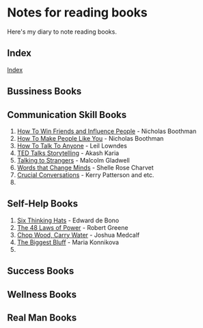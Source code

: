 # Notes for reading books
Here's my diary to note reading books.

## Index 
[Index](books/index.md)
## Bussiness Books

## Communication Skill Books
1. [How To Win Friends and Influence People](books/bc001.md) - Nicholas Boothman
2. [How To Make People Like You](books/bc002.md) - Nicholas Boothman
3. [How To Talk To Anyone](books/bc003.md) - Leil Lowndes
4. [TED Talks Storytelling](books/bc004.md) - Akash Karia
5. [Talking to Strangers](books/bc005.md) - Malcolm Gladwell
6. [Words that Change Minds](books/bc006.md) - Shelle Rose Charvet
7. [Crucial Conversations](books/bc007.md) - Kerry Patterson and etc.
8. 
## Self-Help Books
1. [Six Thinking Hats](books/bs001.md) - Edward de Bono
2. [The 48 Laws of Power](books/bs002.md) - Robert Greene
3. [Chop Wood, Carry Water](books/bs003.md) - Joshua Medcalf
4. [The Biggest Bluff](books/bs004.md) - Maria Konnikova
5. 

## Success Books

## Wellness Books

## Real Man Books

## 
